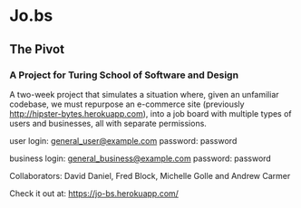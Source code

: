 # Jo.bs

## The Pivot
### A Project for Turing School of Software and Design

A two-week project that simulates a situation where, given an unfamiliar codebase, we must repurpose an e-commerce site (previously http://hipster-bytes.herokuapp.com), into a job board with multiple types of users and businesses, all with separate permissions.

user login: general_user@example.com
password: password

business login: general_business@example.com
password: password

Collaborators:
David Daniel, Fred Block, Michelle Golle and Andrew Carmer

Check it out at:
https://jo-bs.herokuapp.com/
